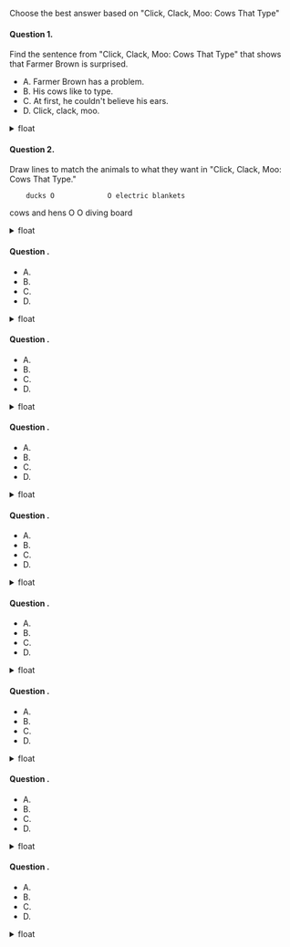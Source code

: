 Choose the best answer based on "Click, Clack, Moo: Cows That Type"

#### Question 1.
Find the sentence from "Click, Clack, Moo: Cows That Type" that shows that Farmer Brown is surprised.

- A. Farmer Brown has a problem.
- B. His cows like to type.
- C. At first, he couldn't believe his ears.
- D. Click, clack, moo.

<details>
<summary>float</summary>

C
</details>

#### Question 2.
Draw lines to match the animals to what they want in "Click, Clack, Moo: Cows That Type."

        ducks O             O electric blankets
cows and hens O             O diving board


<details>
<summary>float</summary>


</details>

#### Question .


- A. 
- B. 
- C. 
- D. 

<details>
<summary>float</summary>


</details>

#### Question .


- A. 
- B. 
- C. 
- D. 

<details>
<summary>float</summary>


</details>

#### Question .


- A. 
- B. 
- C. 
- D. 

<details>
<summary>float</summary>


</details>

#### Question .


- A. 
- B. 
- C. 
- D. 

<details>
<summary>float</summary>


</details>

#### Question .


- A. 
- B. 
- C. 
- D. 

<details>
<summary>float</summary>


</details>

#### Question .


- A. 
- B. 
- C. 
- D. 

<details>
<summary>float</summary>


</details>

#### Question .


- A. 
- B. 
- C. 
- D. 

<details>
<summary>float</summary>


</details>

#### Question .


- A. 
- B. 
- C. 
- D. 

<details>
<summary>float</summary>


</details>